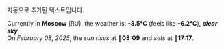 
자동으로 추가된 텍스트입니다.

<!--START_SECTION:weather:moscow-->
Currently in **Moscow** (RU), the weather is: **-3.5°C** (feels like **-6.2°C**), ***clear sky***<br/>
On *February 08, 2025*, the *sun rises* at 🌅**08:09** and *sets* at 🌇**17:17**.
<!--END_SECTION:weather-->
